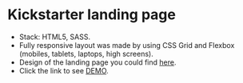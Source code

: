 # Kickstarter landing page

- Stack: HTML5, SASS.
- Fully responsive layout was made by using CSS Grid and Flexbox (mobiles, tablets, laptops, high screens).
- Design of the landing page you could find [here](https://www.figma.com/file/5jdcVOv7NiA0l0HGfqEyHC/%E2%84%9611-(kickstarter)-(Copy)?node-id=0%3A1).
- Click the link to see [DEMO](https://alisavlasova.github.io/Kickstarter/).